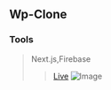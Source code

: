 
## Wp-Clone

### Tools
> Next.js,Firebase
>> [Live](https://whats-app-clone-nextjs-azure.vercel.app/)
![Image](https://i.ibb.co/9mxvpRn/wp-clone.png)

